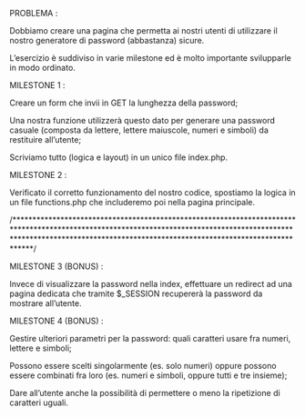PROBLEMA :

Dobbiamo creare una pagina che permetta ai nostri utenti di utilizzare il nostro generatore di password (abbastanza) sicure.

L’esercizio è suddiviso in varie milestone ed è molto importante svilupparle in modo ordinato.


MILESTONE 1 :

Creare un form che invii in GET la lunghezza della password;

Una nostra funzione utilizzerà questo dato per generare una password casuale (composta da lettere, lettere maiuscole, numeri e simboli) da restituire all’utente;

Scriviamo tutto (logica e layout) in un unico file index.php.


MILESTONE 2 :

Verificato il corretto funzionamento del nostro codice, spostiamo la logica in un file functions.php che includeremo poi nella pagina principale.

/***************************************************************************************************************************************************************************************************************************/

MILESTONE 3 (BONUS) :

Invece di visualizzare la password nella index, effettuare un redirect ad una pagina dedicata che tramite $_SESSION recupererà la password da mostrare all’utente.


MILESTONE 4 (BONUS) :

Gestire ulteriori parametri per la password: quali caratteri usare fra numeri, lettere e simboli;

Possono essere scelti singolarmente (es. solo numeri) oppure possono essere combinati fra loro (es. numeri e simboli, oppure tutti e tre insieme);

Dare all’utente anche la possibilità di permettere o meno la ripetizione di caratteri uguali.